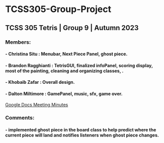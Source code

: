 # **TCSS305-Group-Project**

## **TCSS 305 Tetris | Group 9 | Autumn 2023**

### Members:
#### - Christina Situ : Menubar, Next Piece Panel, ghost piece.
#### - Brandon Ragghianti : TetrisGUI, finalized infoPanel, scoring display, most of the painting, cleaning and organizing classes, .
#### - Khobaib Zafar : Overall design. 
#### - Dalton Miltimore : GamePanel, music, sfx, game over.

[Google Docs Meeting Minutes](https://docs.google.com/document/d/1Gtdj8quBbRTpbuXDzKGhPMjTZWuvtRnsdNzf95d8Cf4/edit#heading=h.pg670c9zsoh2)

### Comments:
#### - implemented ghost piece in the board class to help predict where the current piece will land and notifies listeners when ghost piece changes.
